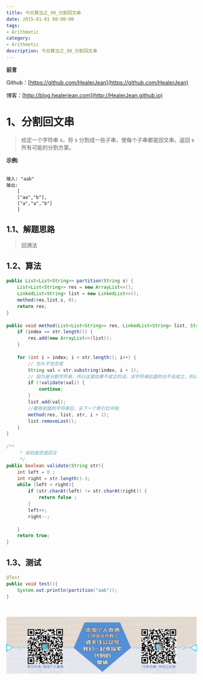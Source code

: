 ```yaml
---
title: 今日算法之_98_分割回文串
date: 2015-01-01 00:00:00
tags: 
- Arithmetic
category: 
- Arithmetic
description: 今日算法之_98_分割回文串
---
```


**前言**     

 Github：[https://github.com/HealerJean](https://github.com/HealerJean)         

 博客：[http://blog.healerjean.com](http://HealerJean.github.io)          



# 1、分割回文串
> 给定一个字符串 s，将 s 分割成一些子串，使每个子串都是回文串。返回 s 所有可能的分割方案。

**示例:**

```

输入: "aab"
输出:
    [
    ["aa","b"],
    ["a","a","b"]
    ]
```

## 1.1、解题思路 

> 回溯法



## 1.2、算法

```java
public List<List<String>> partition(String s) {
    List<List<String>> res = new ArrayList<>();
    LinkedList<String> list = new LinkedList<>();
    method(res,list,s, 0);
    return res;
}

public void method(List<List<String>> res, LinkedList<String> list, String str, int index) {
    if (index == str.length()) {
        res.add(new ArrayList<>(list));
    }

    for (int i = index; i < str.length(); i++) {
        // 包头不包含尾
        String val = str.substring(index, i + 1);
        // 因为是分割字符串，所以这里如果不成立的话，该字符串后面的也不会成立，所以continue，（continue也不会成立）
        if (!validate(val)) {
            continue;
        }
        list.add(val);
        //截取前面的字符串后，从下一个索引位开始
        method(res, list, str, i + 1);
        list.removeLast();
    }
}

/**
     * 校验是否是回文
     */
public boolean validate(String str){
    int left = 0 ;
    int right = str.length()-1;
    while (left < right){
        if (str.charAt(left) != str.charAt(right)) {
            return false ;
        }
        left++;
        right--;

    }
    return true;
}
```




## 1.3、测试 

```java
@Test
public void test(){
    System.out.println(partition("aab"));
}
```



​          

![ContactAuthor](https://raw.githubusercontent.com/HealerJean/HealerJean.github.io/master/assets/img/artical_bottom.jpg)



<link rel="stylesheet" href="https://unpkg.com/gitalk/dist/gitalk.css">

<script src="https://unpkg.com/gitalk@latest/dist/gitalk.min.js"></script> 
<div id="gitalk-container"></div>    
 <script type="text/javascript">
    var gitalk = new Gitalk({
		clientID: `1d164cd85549874d0e3a`,
		clientSecret: `527c3d223d1e6608953e835b547061037d140355`,
		repo: `HealerJean.github.io`,
		owner: 'HealerJean',
		admin: ['HealerJean'],
		id: '9xelTILPwWtsDBqz',
    });
    gitalk.render('gitalk-container');
</script> 
